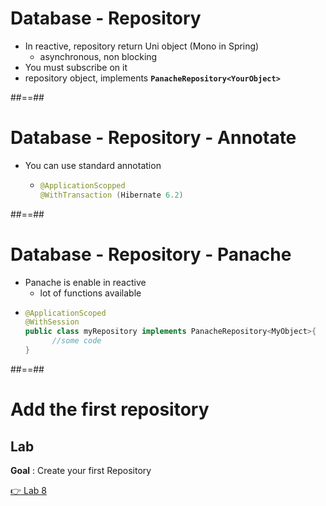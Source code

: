 <!-- .slide: class="with-code" -->
# Database - Repository

* In reactive, repository return Uni object (Mono in Spring)
  * asynchronous, non blocking
* You must subscribe on it
* repository object, implements **```PanacheRepository<YourObject>```**

##==##
<!-- .slide: class="with-code" -->
# Database - Repository - Annotate

* You can use standard annotation
  * ```java
    @ApplicationScopped 
    @WithTransaction (Hibernate 6.2)
    ```
    
##==##
<!-- .slide: class="with-code" -->
# Database - Repository - Panache

* Panache is enable in reactive 
  * lot of functions available
* ```java
  @ApplicationScoped
  @WithSession
  public class myRepository implements PanacheRepository<MyObject>{
        //some code
  }
  ```

##==##
<!-- .slide: class="exercice" -->
# Add the first repository
## Lab

**Goal** : Create your first Repository

[👉 Lab 8](https://github.com/sfeir-open-source/sfeir-school-quarkus/blob/main/steps/02.03-repository-reactive/README.md)


